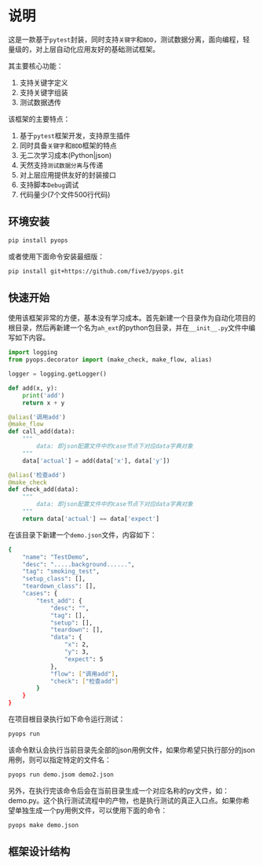 # 说明
这是一款基于`pytest`封装，同时支持`关键字`和`BDD`，测试数据分离，面向编程，轻量级的，对上层自动化应用友好的基础测试框架。

其主要核心功能：
1. 支持关键字定义
1. 支持关键字组装
1. 测试数据透传

该框架的主要特点：
1. 基于`pytest`框架开发，支持原生插件
1. 同时具备`关键字`和`BDD`框架的特点
1. 无二次学习成本(Python|json)
1. 天然支持`测试数据分离`与传递
1. 对上层应用提供友好的封装接口
1. 支持脚本`Debug`调试
1. 代码量少(7个文件500行代码)

## 环境安装
```bash
pip install pyops
```
或者使用下面命令安装最细版：
```bash
pip install git+https://github.com/five3/pyops.git
```

## 快速开始
使用该框架非常的方便，基本没有学习成本。首先新建一个目录作为自动化项目的根目录，然后再新建一个名为`ah_ext`的python包目录，并在`__init__.py`文件中编写如下内容。
```python
import logging
from pyops.decorator import (make_check, make_flow, alias)

logger = logging.getLogger()

def add(x, y):
    print('add')
    return x + y

@alias('调用add')
@make_flow
def call_add(data):
    """
        data: 即json配置文件中的case节点下对应data字典对象
    """
    data['actual'] = add(data['x'], data['y'])

@alias('检查add')
@make_check
def check_add(data):
    """
        data: 即json配置文件中的case节点下对应data字典对象
    """
    return data['actual'] == data['expect']
```

在该目录下新建一个`demo.json`文件，内容如下：
```bash
{
	"name": "TestDemo",
	"desc": ".....background......",
	"tag": "smoking_test",
	"setup_class": [],
	"teardown_class": [],
	"cases": {
		"test_add": {
			"desc": "",
			"tag": [],
			"setup": [],
			"teardown": [],
			"data": {
				"x": 2,
				"y": 3,
				"expect": 5
			},
			"flow": ["调用add"],
			"check": ["检查add"]
		}
	}
}
```
在项目根目录执行如下命令运行测试：
```bash
pyops run
```
该命令默认会执行当前目录先全部的json用例文件，如果你希望只执行部分的json用例，则可以指定特定的文件名：
```bash
pyops run demo.jsom demo2.json
```
另外，在执行完该命令后会在当前目录生成一个对应名称的py文件，如：demo.py。这个执行测试流程中的产物，也是执行测试的真正入口点。如果你希望单独生成一个py用例文件，可以使用下面的命令：
```bash
pyops make demo.json
```

## 框架设计结构
